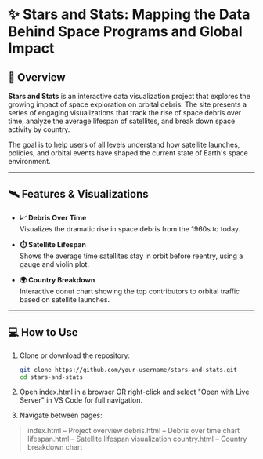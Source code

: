 # ✨ Stars and Stats: Mapping the Data Behind Space Programs and Global Impact

## 🌌 Overview

**Stars and Stats** is an interactive data visualization project that explores the growing impact of space exploration on orbital debris. The site presents a series of engaging visualizations that track the rise of space debris over time, analyze the average lifespan of satellites, and break down space activity by country.

The goal is to help users of all levels understand how satellite launches, policies, and orbital events have shaped the current state of Earth's space environment.

---

## 🛰️ Features & Visualizations

- **📈 Debris Over Time**  
  Visualizes the dramatic rise in space debris from the 1960s to today.

- **⏱️ Satellite Lifespan**  
  Shows the average time satellites stay in orbit before reentry, using a gauge and violin plot.

- **🌍 Country Breakdown**  
  Interactive donut chart showing the top contributors to orbital traffic based on satellite launches.

---

## 💻 How to Use

1. Clone or download the repository:
   ```bash
   git clone https://github.com/your-username/stars-and-stats.git
   cd stars-and-stats

2. Open index.html in a browser
OR right-click and select "Open with Live Server" in VS Code for full navigation.

3. Navigate between pages:
> index.html – Project overview
> debris.html – Debris over time chart
> lifespan.html – Satellite lifespan visualization
> country.html – Country breakdown chart


